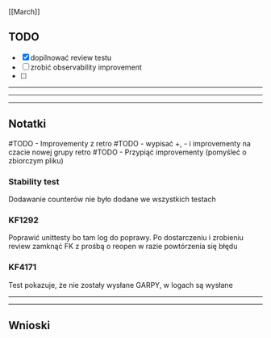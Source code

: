 [[March]]

## TODO
- [x] dopilnować review testu
- [ ] zrobić observability improvement
- [ ] 

---
---
---
## Notatki
#TODO - Improvementy z retro
#TODO - wypisać +, - i improvementy na czacie nowej grupy retro
#TODO - Przypiąć improvementy (pomyśleć o zbiorczym pliku)

### Stability test
Dodawanie counterów nie było dodane we wszystkich testach

### KF1292
Poprawić unittesty bo tam log do poprawy.
Po dostarczeniu i zrobieniu review zamknąć FK z prośbą o reopen w razie powtórzenia się błędu

### KF4171
Test pokazuje, że nie zostały wysłane GARPY, w logach są wysłane

---
---
## Wnioski
